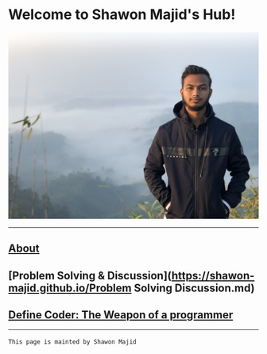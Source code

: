 # Welcome to Shawon Majid's Hub!

![My Photo](IMG_3988.jpg)<br/>

***
## [About](https://shawon-majid.github.io/about)

## [Problem Solving & Discussion](https://shawon-majid.github.io/Problem Solving Discussion.md)

## [Define Coder: The Weapon of a programmer](https://definecoder.github.io/)

***

`This page is mainted by Shawon Majid`
